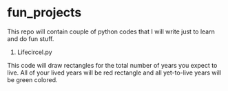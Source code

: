 # fun_projects

This repo will contain couple of python codes that I will write just to learn and do fun stuff.

1. Lifecircel.py

This code will draw rectangles for the total number of years you expect to live. All of your lived years will be red rectangle and 
all yet-to-live years will be green colored.
